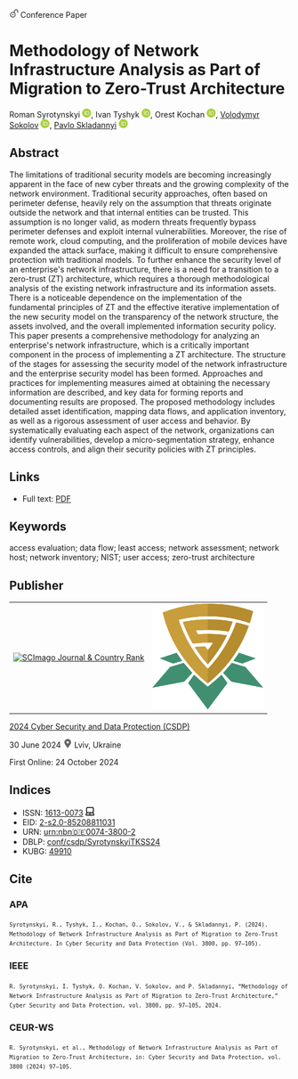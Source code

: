 <img src="/icons/unlock.svg" width="16" height="16"> Conference Paper

# Methodology of Network Infrastructure Analysis as Part of Migration to Zero-Trust Architecture

Roman Syrotynskyi <a href="https://orcid.org/0009-0002-6280-3290" target="_blank"><img src="/icons/orcid.svg" width="16" height="16"></a>,
Ivan Tyshyk <a href="https://orcid.org/0000-0003-1465-5342" target="_blank"><img src="/icons/orcid.svg" width="16" height="16"></a>,
Orest Kochan <a href="https://orcid.org/0000-0002-3164-3821" target="_blank"><img src="/icons/orcid.svg" width="16" height="16"></a>,
<a href="https://volodymyr-sokolov.github.io/">Volodymyr Sokolov</a> <a href="https://orcid.org/0000-0002-9349-7946" target="_blank"><img src="/icons/orcid.svg" width="16" height="16"></a>,
<a href="/">Pavlo Skladannyi</a> <a href="https://orcid.org/0000-0002-7775-6039" target="_blank"><img src="/icons/orcid.svg" width="16" height="16"></a>

## Abstract

The limitations of traditional security models are becoming increasingly apparent in the face of new cyber threats and the growing complexity of the network environment. Traditional security approaches, often based on perimeter defense, heavily rely on the assumption that threats originate outside the network and that internal entities can be trusted. This assumption is no longer valid, as modern threats frequently bypass perimeter defenses and exploit internal vulnerabilities. Moreover, the rise of remote work, cloud computing, and the proliferation of mobile devices have expanded the attack surface, making it difficult to ensure comprehensive protection with traditional models. To further enhance the security level of an enterprise's network infrastructure, there is a need for a transition to a zero-trust (ZT) architecture, which requires a thorough methodological analysis of the existing network infrastructure and its information assets. There is a noticeable dependence on the implementation of the fundamental principles of ZT and the effective iterative implementation of the new security model on the transparency of the network structure, the assets involved, and the overall implemented information security policy. This paper presents a comprehensive methodology for analyzing an enterprise's network infrastructure, which is a critically important component in the process of implementing a ZT architecture. The structure of the stages for assessing the security model of the network infrastructure and the enterprise security model has been formed. Approaches and practices for implementing measures aimed at obtaining the necessary information are described, and key data for forming reports and documenting results are proposed. The proposed methodology includes detailed asset identification, mapping data flows, and application inventory, as well as a rigorous assessment of user access and behavior. By systematically evaluating each aspect of the network, organizations can identify vulnerabilities, develop a micro-segmentation strategy, enhance access controls, and align their security policies with ZT principles.

## Links

* Full text: [PDF](https://ceur-ws.org/Vol-3800/short3.pdf)

## Keywords

access evaluation; data flow; least access; network assessment; network host; network inventory; NIST; user access; zero-trust architecture

## Publisher

<table>
<tr>
<td>
<a href="https://www.scimagojr.com/journalsearch.php?q=21100218356&amp;tip=sid&amp;exact=no" title="SCImago Journal &amp; Country Rank"><img border="0" src="https://www.scimagojr.com/journal_img.php?id=21100218356" alt="SCImago Journal &amp; Country Rank"  /></a>
</td>
<td style="text-align: left;">
<a href="https://cpits.kubg.edu.ua/"><img src="/icons/cpits.svg" width="200"></a>
</td>
</tr>
</table>

[2024 Cyber Security and Data Protection (CSDP)](https://ceur-ws.org/Vol-3800/)

30 June 2024 <img src="/icons/location-pin.svg" width="16" height="16"> Lviv, Ukraine

First Online: 24 October 2024

## Indices

* ISSN: [1613-0073](https://portal.issn.org/resource/ISSN/1613-0073) <img src="/icons/online.svg" width="16" height="16">
* EID: [2-s2.0-85208811031](http://www.scopus.com/record/display.url?origin=inward&eid=2-s2.0-85208811031)
* URN: [urn:nbn:de:0074-3800-2](https://nbn-resolving.org/xml/urn:nbn:de:0074-3800-2)
* DBLP: [conf/csdp/SyrotynskyiTKSS24](https://dblp.org/rec/conf/csdp/SyrotynskyiTKSS24)
* KUBG: [49910](http://elibrary.kubg.edu.ua/id/eprint/49910/)

## Cite

### APA

<small>`Syrotynskyi, R., Tyshyk, I., Kochan, O., Sokolov, V., & Skladannyi, P. (2024). Methodology of Network Infrastructure Analysis as Part of Migration to Zero-Trust Architecture. In Cyber Security and Data Protection (Vol. 3800, pp. 97–105).`</small>

### IEEE

<small>`R. Syrotynskyi, I. Tyshyk, O. Kochan, V. Sokolov, and P. Skladannyi, “Methodology of Network Infrastructure Analysis as Part of Migration to Zero-Trust Architecture,” Cyber Security and Data Protection, vol. 3800, pp. 97–105, 2024.`</small>

### CEUR-WS

<small>`R. Syrotynskyi, et al., Methodology of Network Infrastructure Analysis as Part of Migration to Zero-Trust Architecture, in: Cyber Security and Data Protection, vol. 3800 (2024) 97–105.`</small>